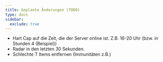 ```yaml
---
title: Geplante Änderungen (TODO)
type: docs
sidebar:
  exclude: true
---
```


- Hart Cap auf die Zeit, die der Server online ist. Z.B. 16-20 Uhr (bzw. in Stunden 4 (Beispiel))
- Radar in den letzten 30 Sekunden.
- Schlechte T Items entfernen (Immunitäten z.B.)
